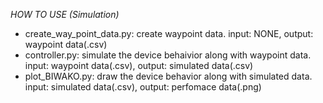 *HOW TO USE (Simulation)*

- create_way_point_data.py: create waypoint data. input: NONE, output: waypoint data(.csv) 
- controller.py: simulate the device behaivior along with waypoint data. input: waypoint data(.csv), output: simulated data(.csv)
- plot_BIWAKO.py: draw the device behavior along with simulated data. input: simulated data(.csv), output: perfomace data(.png)

